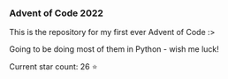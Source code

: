### Advent of Code 2022
This is the repository for my first ever Advent of Code :>

Going to be doing most of them in Python - wish me luck!

Current star count: 26 :star: